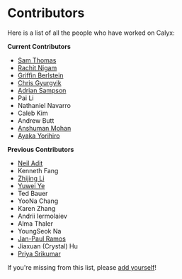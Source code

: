 # Contributors

Here is a list of all the people who have worked on Calyx:

**Current Contributors**

- [Sam Thomas](https://sgtpeacock.com/)
- [Rachit Nigam](https://rachitnigam.com)
- [Griffin Berlstein](https://griffinberlste.in)
- [Chris Gyurgyik](https://chrispg.dev)
- [Adrian Sampson](https://adriansampson.net)
- Pai Li
- Nathaniel Navarro
- Caleb Kim
- Andrew Butt
- [Anshuman Mohan](https://www.cs.cornell.edu/~amohan/)
- [Ayaka Yorihiro](https://ayakayorihiro.github.io/)

**Previous Contributors**

- [Neil Adit](https://neiladit.com/)
- Kenneth Fang
- [Zhijing Li](https://tissue3.github.io/)
- [Yuwei Ye](https://www.viviyye.com/)
- Ted Bauer
- YooNa Chang
- Karen Zhang
- Andrii Iermolaiev
- Alma Thaler
- YoungSeok Na
- [Jan-Paul Ramos](https://jpramos.me)
- Jiaxuan (Crystal) Hu
- [Priya Srikumar](https://priyasrikumar.com/)

If you're missing from this list, please [add yourself](https://github.com/calyxir/calyx/edit/master/docs/contributors.md)!

